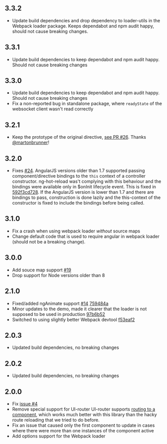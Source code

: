 ## 3.3.2
- Update build dependencies and drop dependency to loader-utils in
  the Webpack loader package. Keeps dependabot and npm audit happy,
  should not cause breaking changes.

## 3.3.1
- Update build dependencies to keep dependabot and npm audit happy.
  Should not cause breaking changes

## 3.3.0
- Update build dependencies to keep dependabot and npm audit happy.
  Should not cause breaking changes
- Fix a non-reported bug in standalone package, where `readyState` of the
  websocket client wasn't read correctly

## 3.2.1
- Keep the prototype of the original directive, [see PR #26](https://github.com/noppa/ng-hot-reload/pull/26).
Thanks [@martonbrunner](https://github.com/martonbrunner)!

## 3.2.0
- Fixes [#24](https://github.com/noppa/ng-hot-reload/issues/24).
  AngularJS versions older than 1.7 supported passing component/directive bindings
  to the `this` context of a controller constructor. ng-hot-reload was't complying with this
  behaviour and the bindings were available only in $onInit lifecycle event. This is fixed
  in [592f3cd728](https://github.com/noppa/ng-hot-reload/commit/592f3cd72807b1d14b2a75eae55a39c471379fea).
  If the AngularJS version is lower than 1.7 and there are bindings to pass,
  construction is done lazily and the this-context of the constructor is fixed to include
  the bindings before being called.

## 3.1.0
- Fix a crash when using webpack loader *without* source maps
- Change default code that is used to require angular in webpack loader (should not be a breaking change).

## 3.0.0
- Add souce map support [#19](https://github.com/noppa/ng-hot-reload/issues/19)
- Drop support for Node versions older than 8

## 2.1.0
- Fixed/added ngAnimate support [#14](https://github.com/noppa/ng-hot-reload/issues/14)
  [759484a](https://github.com/noppa/ng-hot-reload/commit/759484ab8f713163cc216acd1b8201ff665592f4)
- Minor updates to the demo, made it clearer that the loader is not supposed to be used in production
  [97b6b52](https://github.com/noppa/ng-hot-reload/commit/97b6b523ebeb672b45b333e1807a20e8b0975db0)
- Switched to using slightly better Webpack devtool
  [f53eaf2](https://github.com/noppa/ng-hot-reload/commit/f53eaf2ceffbae42e923f5a2157a6e1c94caf11b)

## 2.0.3
- Updated build dependencies, no breaking changes

## 2.0.2
- Updated build dependencies, no breaking changes

## 2.0.0
- Fix [issue #4](https://github.com/noppa/ng-hot-reload/issues/4)
- Remove special support for UI-router
  UI-router supports [routing to a component](https://ui-router.github.io/guide/ng1/route-to-component),
  which works much better with this library than the hacky route reloading that we tried to do before.
- Fix an issue that caused only the first component to update in cases where there were more than one
  instances of the component active
- Add options support for the Webpack loader
